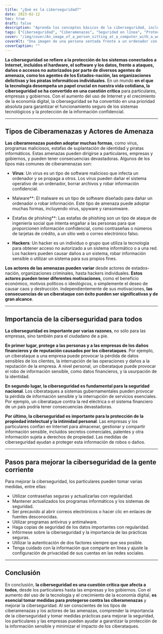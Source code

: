 ```yaml
---
title: "¿Qué es la ciberseguridad?"
date: 2023-02-12
toc: true
draft: false
description: "Aprenda los conceptos básicos de la ciberseguridad, incluidos los tipos de ciberamenazas, la importancia de la ciberseguridad y los pasos para mejorar la seguridad en línea."
tags: ["Ciberseguridad", "Ciberamenazas", "Seguridad en línea", "Protección de datos", "Virus", "Malware", "Estafas de phishing", "Hackers", "Seguridad nacional", "Propiedad intelectual", "Privacidad personal"]
cover: "/img/cover/An_image_of_a_person_sitting_at_a_computer_with_a_worried_face.png"
coverAlt: "Una imagen de una persona sentada frente a un ordenador con expresión preocupada mientras en la pantalla aparece un hacker o ciberdelincuente, representando los peligros de las ciberamenazas y la importancia de la ciberseguridad"
coverCaption: ""
---
```


**La ciberseguridad se refiere a la protección de los sistemas conectados a Internet, incluidos el hardware, el software y los datos, frente a ataques, daños o accesos no autorizados por parte de diversos agentes de amenaza, como los agentes de los Estados-nación, las organizaciones delictivas y los piratas informáticos individuales**. En un mundo **en el que la tecnología desempeña un papel crucial en nuestra vida cotidiana, la ciberseguridad se ha convertido en una cuestión crítica** para particulares, empresas y gobiernos. Con el aumento del uso de Internet y el crecimiento de la economía digital, la ciberseguridad se ha convertido en una prioridad absoluta para garantizar el funcionamiento seguro de los sistemas tecnológicos y la protección de la información confidencial.

______

## Tipos de Ciberamenazas y Actores de Amenaza

**Las ciberamenazas pueden adoptar muchas formas**, como virus, programas maliciosos, estafas de suplantación de identidad y piratas informáticos. Estas amenazas pueden dirigirse a particulares, empresas y gobiernos, y pueden tener consecuencias devastadoras. Algunos de los tipos más comunes de ciberamenazas son:

- **Virus**: Un virus es un tipo de software malicioso que infecta un ordenador y se propaga a otros. Los virus pueden dañar el sistema operativo de un ordenador, borrar archivos y robar información confidencial.

- Malware**: El malware es un tipo de software diseñado para dañar un ordenador o robar información. Este tipo de amenaza puede adoptar muchas formas, incluyendo virus, spyware y ransomware.

- Estafas de phishing**: Las estafas de phishing son un tipo de ataque de ingeniería social que intenta engañar a las personas para que proporcionen información confidencial, como contraseñas o números de tarjetas de crédito, a un sitio web o correo electrónico falso.

- **Hackers**: Un hacker es un individuo o grupo que utiliza la tecnología para obtener acceso no autorizado a un sistema informático o a una red. Los hackers pueden causar daños a un sistema, robar información sensible o utilizar un sistema para sus propios fines.

**Los actores de las amenazas pueden variar** desde actores de estados-nación, organizaciones criminales, hasta hackers individuales. **Estos actores pueden tener diferentes motivaciones**, como el beneficio económico, motivos políticos o ideológicos, o simplemente el deseo de causar caos y destrucción. Independientemente de sus motivaciones, **las consecuencias de un ciberataque con éxito pueden ser significativas y de gran alcance**.

______

## Importancia de la ciberseguridad para todos

**La ciberseguridad es importante por varias razones**, no sólo para las empresas, sino también para el ciudadano de a pie.

**En primer lugar, protege a las personas y a las empresas de los daños financieros y de reputación causados por los ciberataques**. Por ejemplo, un ciberataque a una empresa puede provocar la pérdida de datos sensibles de los clientes, la interrupción de las operaciones y daños a la reputación de la empresa. A nivel personal, un ciberataque puede provocar el robo de información sensible, como datos financieros, y la usurpación de la identidad.

**En segundo lugar, la ciberseguridad es fundamental para la seguridad nacional**. Los ciberataques a sistemas gubernamentales pueden provocar la pérdida de información sensible y la interrupción de servicios esenciales. Por ejemplo, un ciberataque contra la red eléctrica o el sistema financiero de un país podría tener consecuencias devastadoras.

**Por último, la ciberseguridad es importante para la protección de la propiedad intelectual y la intimidad personal**. Las empresas y los particulares confían en Internet para almacenar, gestionar y compartir información sensible, incluidos secretos comerciales, patentes y otra información sujeta a derechos de propiedad. Las medidas de ciberseguridad ayudan a proteger esta información de robos o daños.

______

## Pasos para mejorar la ciberseguridad de la gente corriente

Para mejorar la ciberseguridad, los particulares pueden tomar varias medidas, entre ellas:

- Utilizar contraseñas seguras y actualizarlas con regularidad.
- Mantener actualizados los programas informáticos y los sistemas de seguridad.
- Ser precavido al abrir correos electrónicos o hacer clic en enlaces de fuentes desconocidas.
- Utilizar programas antivirus y antimalware.
- Haga copias de seguridad de los datos importantes con regularidad.
- Infórmese sobre la ciberseguridad y la importancia de las prácticas seguras.
- Utilizar la autenticación de dos factores siempre que sea posible.
- Tenga cuidado con la información que comparte en línea y ajuste la configuración de privacidad de sus cuentas en las redes sociales.


______
## Conclusión

En conclusión, **la ciberseguridad es una cuestión crítica que afecta a todos**, desde los particulares hasta las empresas y los gobiernos. Con el aumento del uso de la tecnología y el crecimiento de la economía digital, **es esencial tomar medidas para protegerse contra las ciberamenazas** y mejorar la ciberseguridad. Al ser conscientes de los tipos de ciberamenazas y los actores de las amenazas, comprender la importancia de la ciberseguridad y tomar medidas prácticas para mejorar la seguridad, los particulares y las empresas pueden ayudar a garantizar la protección de la información sensible y minimizar el impacto de los ciberataques.
